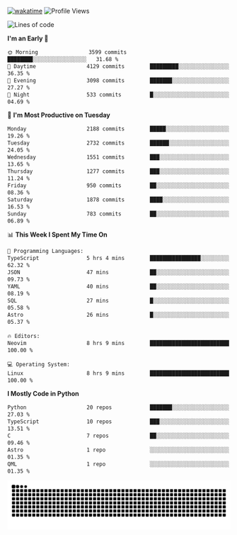 [![wakatime](https://wakatime.com/badge/user/b920b284-3cde-4cd4-b72e-f7f22d050b16.svg)](https://wakatime.com/@b920b284-3cde-4cd4-b72e-f7f22d050b16)
![Profile Views](http://img.shields.io/badge/Profile%20Views-4586-blue)
<!--START_SECTION:waka-->
![Lines of code](https://img.shields.io/badge/From%20Hello%20World%20I%27ve%20Written-11.1%20million%20lines%20of%20code-blue)

**I'm an Early 🐤** 

```text
🌞 Morning                3599 commits        ████████░░░░░░░░░░░░░░░░░   31.68 % 
🌆 Daytime                4129 commits        █████████░░░░░░░░░░░░░░░░   36.35 % 
🌃 Evening                3098 commits        ███████░░░░░░░░░░░░░░░░░░   27.27 % 
🌙 Night                  533 commits         █░░░░░░░░░░░░░░░░░░░░░░░░   04.69 % 
```
📅 **I'm Most Productive on Tuesday** 

```text
Monday                   2188 commits        █████░░░░░░░░░░░░░░░░░░░░   19.26 % 
Tuesday                  2732 commits        ██████░░░░░░░░░░░░░░░░░░░   24.05 % 
Wednesday                1551 commits        ███░░░░░░░░░░░░░░░░░░░░░░   13.65 % 
Thursday                 1277 commits        ███░░░░░░░░░░░░░░░░░░░░░░   11.24 % 
Friday                   950 commits         ██░░░░░░░░░░░░░░░░░░░░░░░   08.36 % 
Saturday                 1878 commits        ████░░░░░░░░░░░░░░░░░░░░░   16.53 % 
Sunday                   783 commits         ██░░░░░░░░░░░░░░░░░░░░░░░   06.89 % 
```


📊 **This Week I Spent My Time On** 

```text
💬 Programming Languages: 
TypeScript               5 hrs 4 mins        ████████████████░░░░░░░░░   62.32 % 
JSON                     47 mins             ██░░░░░░░░░░░░░░░░░░░░░░░   09.73 % 
YAML                     40 mins             ██░░░░░░░░░░░░░░░░░░░░░░░   08.19 % 
SQL                      27 mins             █░░░░░░░░░░░░░░░░░░░░░░░░   05.58 % 
Astro                    26 mins             █░░░░░░░░░░░░░░░░░░░░░░░░   05.37 % 

🔥 Editors: 
Neovim                   8 hrs 9 mins        █████████████████████████   100.00 % 

💻 Operating System: 
Linux                    8 hrs 9 mins        █████████████████████████   100.00 % 
```

**I Mostly Code in Python** 

```text
Python                   20 repos            ███████░░░░░░░░░░░░░░░░░░   27.03 % 
TypeScript               10 repos            ███░░░░░░░░░░░░░░░░░░░░░░   13.51 % 
C                        7 repos             ██░░░░░░░░░░░░░░░░░░░░░░░   09.46 % 
Astro                    1 repo              ░░░░░░░░░░░░░░░░░░░░░░░░░   01.35 % 
QML                      1 repo              ░░░░░░░░░░░░░░░░░░░░░░░░░   01.35 % 
```




<!--END_SECTION:waka-->
![Snake animation](https://raw.githubusercontent.com/timmypidashev/timmypidashev/main/commits.svg)
